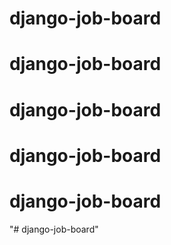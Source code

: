 # django-job-board
# django-job-board
# django-job-board
# django-job-board
# django-job-board
"# django-job-board" 
